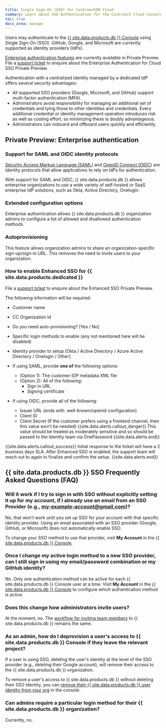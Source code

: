 ```yaml
---
title: Single Sign-On (SSO) for CockroachDB Cloud
summary: Learn about SSO Authentication for the Cockroach Cloud Console
toc: true
docs_area: manage
---
```


Users may authenticate to the [{{ site.data.products.db }} Console](https://cockroachlabs.cloud) using Single Sign-On (SSO). GitHub, Google, and Microsoft are currently supported as identity providers (IdPs).

[Enterprise authentication features](#private-preview-enterprise-authentication) are currently available in Private Preview. File a [support ticket](https://support.cockroachlabs.com/) to enquire about the Enterprise Authentication for Cloud SSO Private Preview.

Authentication with a centralized identity managed by a dedicated IdP offers several security advantages:

- All supported SSO providers (Google, Microsoft, and GitHub) support multi-factor authentication (MFA).
- Administrators avoid responsibility for managing an additional set of credentials and tying those to other identities and credentials. Every additional credential or identity management operation introduces risk as well as costing effort, so minimizing these is doubly advantageous.
- Administrators can onboard and offboard users quickly and efficiently.

## Private Preview: Enterprise authentication

### Support for SAML and OIDC identity protocols

[Security Access Markup Language (SAML)](https://en.wikipedia.org/wiki/Security_Assertion_Markup_Language) and [OpenID Connect (OIDC)](https://openid.net/connect/) are identity protocols that allow applications to rely on IdPs for authentication.

With support for SAML and OIDC, {{ site.data.products.db }} allows enterprise organizations to use a wide variety of self-hosted or SaaS enterprise IdP solutions, such as Okta, Active Directory, Onelogin.

### Extended configuration options

Enterprise authentication allows {{ site.data.products.db }} organization admins to configure a list of allowed and disallowed authentication methods.

### Autoprovisioning

This feature allows organization admins to share an organization-specific sign-up/sign-in URL. This removes the need to invite users to your organization.

### How to enable Enhanced SSO for {{ site.data.products.dedicated }}

File a [support ticket](https://support.cockroachlabs.com/) to enquire about the Enhanced SSO Private Preview.

The following information will be required:

- Customer name
- CC Organization Id
- Do you need auto-provisioning? [Yes / No]
- Specific login methods to enable (any not mentioned here will be disabled)
- Identity provider to setup [Okta / Active Directory / Azure Active Directory / Onelogin / Other]

- If using SAML, provide **one of** the following options:
	- (Option 1): The customer IDP metadata XML file
	- (Option 2): All of the following:
		- Sign in URL
		- Signing certificate
- If using OIDC, provide all of the following:
	- Issuer URL (ends with .well-known/openid-configuration)
	- Client ID
	- Client Secret (If the customer prefers using a frontend channel, then this value won’t be needed)
		{{site.data.alerts.callout_danger}}
		This value should be treated as moderately sensitive and so should be passed to the Identity team via OnePassword
		{{site.data.alerts.end}}

{{site.data.alerts.callout_success}}
Initial response to the ticket will have a 2 business days SLA. After Enhanced SSO  is enabled, the support team will reach out to again to finalize and confirm the setup.
{{site.data.alerts.end}}

## {{ site.data.products.db }} SSO Frequently Asked Questions (FAQ)

### Will it work if I try to sign in with SSO without explicitly setting it up for my account, if I already use an email from an SSO Provider (e.g., my-example-account@gmail.com)?

No, that won't work until you set up SSO for your account with that specific identity provider. Using an email associated with an SSO provider (Google, GitHub, or Microsoft) does not automatically enable SSO.

To change your SSO method to use that provider, visit **My Account** in the [{{ site.data.products.db }} Console](https://cockroachlabs.cloud).

### Once I change my active login method to a new SSO provider, can I still sign in using my email/password combination or my GitHub identity?

No. Only one authentication method can be active for each {{ site.data.products.db }} Console user at a time. Visit **My Account** in the [{{ site.data.products.db }} Console](https://cockroachlabs.cloud) to configure which authentication method is active.

### Does this change how administrators invite users?

At the moment, no. The [workflow for inviting team members](console-access-management.html#invite-team-members-to-cockroachdb-cloud) to {{ site.data.products.db }} remains the same.

### As an admin, how do I deprovision a user's access to {{ site.data.products.db }} Console if they leave the relevant project?

If a user is using SSO, deleting the user's identity at the level of the SSO provider (e.g., deleting their Google account), will remove their access to the {{ site.data.products.db }} organization.

To remove a user's access to {{ site.data.products.db }} without deleting their SSO identity, you can [remove their {{ site.data.products.db }} user identity from your org](console-access-management.html#delete-a-team-member) in the console.

### Can admins require a particular login method for their {{ site.data.products.db }} organization?

Currently, no.
